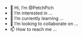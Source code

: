 - 👋 Hi, I’m @PetchPich
- 👀 I’m interested in ...
- 🌱 I’m currently learning ...
- 💞️ I’m looking to collaborate on ...
- 📫 How to reach me ...

<!---
PetchPich/PetchPich is a ✨ special ✨ repository because its `README.md` (this file) appears on your GitHub profile.
You can click the Preview link to take a look at your changes.
--->
